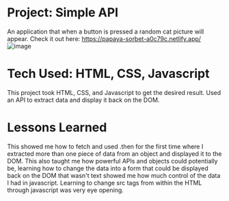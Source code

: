 # Project: Simple API

An application that when a button is pressed a random cat picture will appear.
Check it out here: https://papaya-sorbet-a0c79c.netlify.app/
![image](https://user-images.githubusercontent.com/112406976/196259685-e37b4db7-c9d9-485f-9511-aa6b797b4e8f.png)
# Tech Used: HTML, CSS, Javascript 
This project took HTML, CSS, and Javascript to get the desired result. Used an API to extract data
and display it back on the DOM. 
# Lessons Learned
This showed me how to fetch and used .then for the first time where I extracted more than 
one piece of data from an object and displayed it to the DOM. This also taught me how powerful
APIs and objects could potentially be, learning how to change the data into a form that could be displayed back on the 
DOM that wasn't text showed me how much control of the data I had in javascript. Learning to change src tags from within the HTML
through javascript was very eye opening. 
